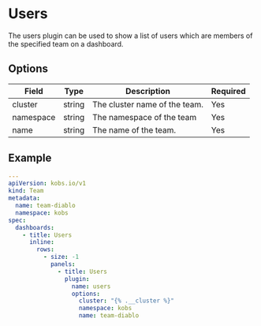 # Users

The users plugin can be used to show a list of users which are members of the specified team on a dashboard.

## Options

| Field | Type | Description | Required |
| ----- | ---- | ----------- | -------- |
| cluster | string | The cluster name of the team. | Yes |
| namespace | string | The namespace of the team | Yes |
| name | string | The name of the team. | Yes |

## Example

```yaml
---
apiVersion: kobs.io/v1
kind: Team
metadata:
  name: team-diablo
  namespace: kobs
spec:
  dashboards:
    - title: Users
      inline:
        rows:
          - size: -1
            panels:
              - title: Users
                plugin:
                  name: users
                  options:
                    cluster: "{% .__cluster %}"
                    namespace: kobs
                    name: team-diablo
```
